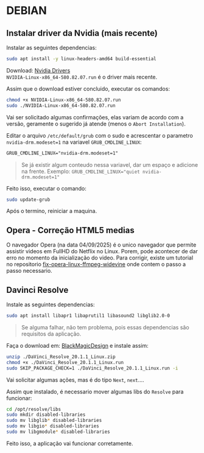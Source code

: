 # DEBIAN

## Instalar driver da Nvidia (mais recente)
Instalar as seguintes dependencias:
```sh
sudo apt install -y linux-headers-amd64 build-essential
```
Download: [Nvidia Drivers](https://www.nvidia.com/en-in/drivers/)   
`NVIDIA-Linux-x86_64-580.82.07.run` é o driver mais recente.

Assim que o download estiver concluido, executar os comandos:
```sh
chmod +x NVIDIA-Linux-x86_64-580.82.07.run
sudo ./NVIDIA-Linux-x86_64-580.82.07.run
```
Vai ser solicitado algumas confirmações, elas variam de acordo com a versão, geramente o sugerido já atende (menos o `Abort Installation`).

Editar o arquivo `/etc/default/grub` com o sudo e acrescentar o parametro `nvidia-drm.modeset=1`
na variavel `GRUB_CMDLINE_LINUX`:
```txt
GRUB_CMDLINE_LINUX="nvidia-drm.modeset=1"
```
> Se já existir algum conteudo nessa variavel, dar um espaço e adicione na frente.
Exemplo: `GRUB_CMDLINE_LINUX="quiet nvidia-drm.modeset=1"`

Feito isso, executar o comando:
```sh
sudo update-grub
```
Após o termino, reiniciar a maquina.


## Opera - Correção HTML5 medias
O navegador Opera (na data 04/09/2025) é o unico navegador que permite assistir videos em FullHD do 
Netflix no Linux. Porem, pode acontecer de dar erro no momento da inicialização do video.
Para corrigir, existe um tutorial no repositorio [fix-opera-linux-ffmpeg-widevine](https://github.com/Ld-Hagen/fix-opera-linux-ffmpeg-widevine) onde contem o passo a passo necessario.


## Davinci Resolve
Instale as seguintes dependencias:
```sh
sudo apt install libapr1 libaprutil1 libasound2 libglib2.0-0
```
> Se alguma falhar, não tem problema, pois essas dependencias são requisitos da aplicação.

Faça o download em: [BlackMagicDesign](https://www.blackmagicdesign.com/br/products/davinciresolve) e instale assim:

```sh
unzip ./DaVinci_Resolve_20.1.1_Linux.zip
chmod +x ./DaVinci_Resolve_20.1.1_Linux.run
sudo SKIP_PACKAGE_CHECK=1 ./DaVinci_Resolve_20.1.1_Linux.run -i
```
Vai solicitar algumas ações, mas é do tipo `Next`, `next`....

Assim que instalado, é necessario mover algumas libs do `Resolve` para funcionar:
```sh
cd /opt/resolve/libs
sudo mkdir disabled-libraries
sudo mv libglib* disabled-libraries
sudo mv libgio* disabled-libraries
sudo mv libgmodule* disabled-libraries
```

Feito isso, a aplicação vai funcionar corretamente.
